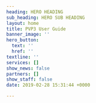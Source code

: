 ```yaml
---
heading: HERO HEADING
sub_heading: HERO SUB HEADING
layout: home
title: PVP3 User Guide
banner_image: ''
hero_button:
  text: ''
  href: ''
textline: ''
services: []
show_news: false
partners: []
show_staff: false
date: 2019-02-28 15:31:44 +0000

---
```

